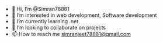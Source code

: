 - 👋 Hi, I’m @Simran78881
- 👀 I’m interested in web development, Software development
- 🌱 I’m currently learning .net
- 💞️ I’m looking to collaborate on projects
- 📫 How to reach me simranjeet78881@gmail.com

<!---
Simran78881/Simran78881 is a ✨ special ✨ repository because its `README.md` (this file) appears on your GitHub profile.
You can click the Preview link to take a look at your changes.
--->
